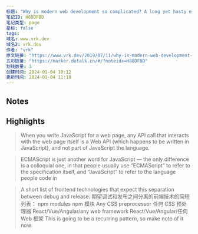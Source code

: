 ```yaml
---
标题: "Why is modern web development so complicated? A long yet hasty explanation:Part 1! - vrk.dev"
笔记ID: H88DFBD
笔记类型: page
星标: false
tags: 
域名: www.vrk.dev
域名2: vrk.dev
作者: "vrk"
原文链接: "https://www.vrk.dev/2019/07/11/why-is-modern-web-development-so-complicated-a-long-yet-hasty-explanation-part-1/"
五彩链接: "https://marker.dotalk.cn/#/?noteidx=H88DFBD"
划线数量: 3
创建时间: 2024-01-04 10:12
更新时间: 2024-01-04 11:18
---
```


## Notes


## Highlights
> When you write JavaScript for a web page, any API call that interacts with the web page itself is a Web API (which happens to be written in JavaScript), and not part of JavaScript the language.

> ECMAScript is just another word for JavaScript — the only difference is a colloquial one, in that people usually use “ECMAScript” to refer to the specification itself, and “JavaScript” to refer to the language people code in

> A short list of frontend technologies that expect this separation between debug and release:
> 期望调试和发布之间分离的前端技术的简短列表：
> npm modules npm 模块
> Any CSS preprocessor 任何 CSS 预处理器
> React/Vue/Angular/any web framework
> React/Vue/Angular/任何 Web 框架
> This is going to be a recurring pattern, so make note of it now

